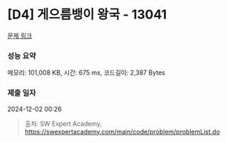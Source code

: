 # [D4] 게으름뱅이 왕국 - 13041 

[문제 링크](https://swexpertacademy.com/main/code/problem/problemDetail.do?contestProbId=AXxNrV-6PZUDFASZ) 

### 성능 요약

메모리: 101,008 KB, 시간: 675 ms, 코드길이: 2,387 Bytes

### 제출 일자

2024-12-02 00:26



> 출처: SW Expert Academy, https://swexpertacademy.com/main/code/problem/problemList.do